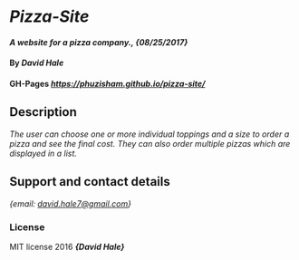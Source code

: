 # _Pizza-Site_

#### _A website for a pizza company., {08/25/2017}_

#### By _**David Hale**_

#### GH-Pages _https://phuzisham.github.io/pizza-site/_

## Description

_The user can choose one or more individual toppings and a size to order a pizza and see the final cost. They can also order multiple pizzas which are displayed in a list._

## Support and contact details

_{email: david.hale7@gmail.com}_


### License

MIT license 2016 **_{David Hale}_**
